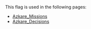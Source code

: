 This flag is used in the following pages:
 - [Azkare_Missions](../missions/Azkare_Missions.md)
 - [Azkare_Decisions](../decisions/Azkare_Decisions.md)
